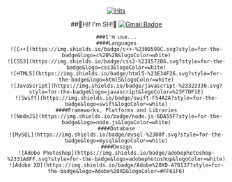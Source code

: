 <div align=center>
	 
[![Hits](https://hits.seeyoufarm.com/api/count/incr/badge.svg?url=https%3A%2F%2Fgithub.com%2Fbunchsh%2Fbunchsh&count_bg=%23000000&title_bg=%23848484&icon=icloud.svg&icon_color=%23E7E7E7&title=INVITE&edge_flat=false)](https://hits.seeyoufarm.com)<br/>
	
##👋HI! I'm SH!👋
[![Gmail Badge](https://img.shields.io/badge/Gmail-d14836?style=flat-square&logo=Gmail&logoColor=white&link=mailto:onee.ssong@gmail.com)](mailto:onee.ssong@gmail.com)
	
	###I'm use...
	####Languages
	![C++](https://img.shields.io/badge/c++-%2300599C.svg?style=for-the-badge&logo=c%2B%2B&logoColor=white)
	![CSS3](https://img.shields.io/badge/css3-%231572B6.svg?style=for-the-badge&logo=css3&logoColor=white)
	![HTML5](https://img.shields.io/badge/html5-%23E34F26.svg?style=for-the-badge&logo=html5&logoColor=white)
	![JavaScript](https://img.shields.io/badge/javascript-%23323330.svg?style=for-the-badge&logo=javascript&logoColor=%23F7DF1E)
	![Swift](https://img.shields.io/badge/swift-F54A2A?style=for-the-badge&logo=swift&logoColor=white)
	####Frameworks, Platforms and Libraries
	![NodeJS](https://img.shields.io/badge/node.js-6DA55F?style=for-the-badge&logo=node.js&logoColor=white)
	####Database
	![MySQL](https://img.shields.io/badge/mysql-%2300f.svg?style=for-the-badge&logo=mysql&logoColor=white)
	####Design
	![Adobe Photoshop](https://img.shields.io/badge/adobephotoshop-%2331A8FF.svg?style=for-the-badge&logo=adobephotoshop&logoColor=white)
	![Adobe XD](https://img.shields.io/badge/Adobe%20XD-470137?style=for-the-badge&logo=Adobe%20XD&logoColor=#FF61F6)
	
	
</div>
